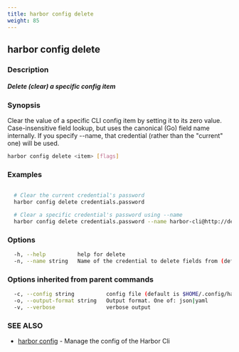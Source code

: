 ```yaml
---
title: harbor config delete
weight: 85
---
```

## harbor config delete

### Description

##### Delete (clear) a specific config item

### Synopsis

Clear the value of a specific CLI config item by setting it to its zero value.
Case-insensitive field lookup, but uses the canonical (Go) field name internally.
If you specify --name, that credential (rather than the "current" one) will be used.

```sh
harbor config delete <item> [flags]
```

### Examples

```sh

  # Clear the current credential's password
  harbor config delete credentials.password

  # Clear a specific credential's password using --name
  harbor config delete credentials.password --name harbor-cli@http://demo.goharbor.io

```

### Options

```sh
  -h, --help          help for delete
  -n, --name string   Name of the credential to delete fields from (default: the current credential)
```

### Options inherited from parent commands

```sh
  -c, --config string          config file (default is $HOME/.config/harbor-cli/config.yaml)
  -o, --output-format string   Output format. One of: json|yaml
  -v, --verbose                verbose output
```

### SEE ALSO

* [harbor config](harbor-config.md)	 - Manage the config of the Harbor Cli


